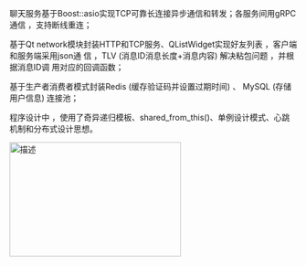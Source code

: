 
聊天服务基于Boost::asio实现TCP可靠长连接异步通信和转发；各服务间用gRPC通信 ，支持断线重连；

基于Qt network模块封装HTTP和TCP服务、QListWidget实现好友列表 ，客户端和服务端采用json通 信 ，TLV  (消息ID消息长度+消息内容)  解决粘包问题 ，并根据消息ID调
用对应的回调函数；

基于生产者消费者模式封装Redis  (缓存验证码并设置过期时间)  、  MySQL  (存储用户信息)  连接池；   

程序设计中 ，使用了奇异递归模板、shared_from_this()、单例设计模式、心跳机制和分布式设计思想。

<img src="![image](https://github.com/user-attachments/assets/f4194196-ea01-45b5-9a5d-b63244f6fc5f)
" alt="描述" width="300" height="200">


